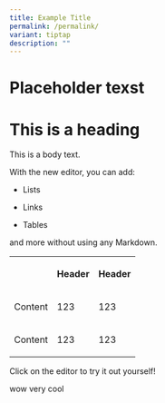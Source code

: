 ```yaml
---
title: Example Title
permalink: /permalink/
variant: tiptap
description: ""
---
```

<h1>Placeholder texst</h1>
<h1>This is a heading</h1>
<p>This is a body text.</p>
<p>With the new editor, you can add:</p>
<ul data-tight="true" class="tight">
<li>
<p>Lists</p>
</li>
<li>
<p>Links</p>
</li>
<li>
<p>Tables</p>
</li>
</ul>
<p>and more without using any Markdown.</p>
<table>
<tbody>
<tr>
<th rowspan="1" colspan="1">
<p></p>
</th>
<th rowspan="1" colspan="1">
<p>Header</p>
</th>
<th rowspan="1" colspan="1">
<p>Header</p>
</th>
</tr>
<tr>
<td rowspan="1" colspan="1">
<p>Content</p>
</td>
<td rowspan="1" colspan="1">
<p>123</p>
</td>
<td rowspan="1" colspan="1">
<p>123</p>
</td>
</tr>
<tr>
<td rowspan="1" colspan="1">
<p>Content</p>
</td>
<td rowspan="1" colspan="1">
<p>123</p>
</td>
<td rowspan="1" colspan="1">
<p>123</p>
</td>
</tr>
</tbody>
</table>
<p>Click on the editor to try it out yourself!</p>
<p>wow very cool</p>